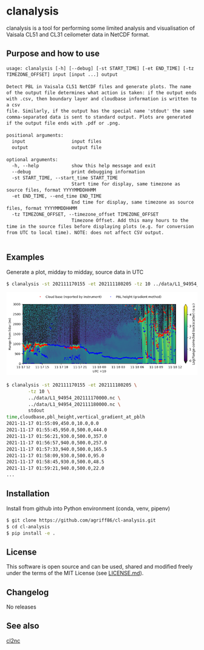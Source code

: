 # clanalysis

clanalysis is a tool for performing some limited analysis and visualisation of Vaisala
CL51 and CL31 ceilometer data in NetCDF format.

## Purpose and how to use

```
usage: clanalysis [-h] [--debug] [-st START_TIME] [-et END_TIME] [-tz TIMEZONE_OFFSET] input [input ...] output

Detect PBL in Vaisala CL51 NetCDF files and generate plots. The name of the output file determines what action is taken: if the output ends with .csv, then boundary layer and cloudbase information is written to a csv
file. Similarly, if the output has the special name 'stdout' the same comma-separated data is sent to standard output. Plots are generated if the output file ends with .pdf or .png.

positional arguments:
  input                 input files
  output                output file

optional arguments:
  -h, --help            show this help message and exit
  --debug               print debugging information
  -st START_TIME, --start_time START_TIME
                        Start time for display, same timezone as source files, format YYYYMMDDHHMM
  -et END_TIME, --end_time END_TIME
                        End time for display, same timezone as source files, format YYYYMMDDHHMM
  -tz TIMEZONE_OFFSET, --timezone_offset TIMEZONE_OFFSET
                        Timezone Offset. Add this many hours to the time in the source files before displaying plots (e.g. for conversion from UTC to local time). NOTE: does not affect CSV output.


```

## Examples

Generate a plot, midday to midday, source data in UTC

```sh
$ clanalysis -st 202111170155 -et 202111180205 -tz 10 ../data/L1_94954_202111170000.nc ../data/L1_94954_202111180000.nc sample_plot.png
```

![Example plot](./sample_plot.png)

```sh
$ clanalysis -st 202111170155 -et 202111180205 \
        -tz 10 \
        ../data/L1_94954_202111170000.nc \
        ../data/L1_94954_202111180000.nc \
        stdout
time,cloudbase,pbl_height,vertical_gradient_at_pblh
2021-11-17 01:55:09,450.0,10.0,0.0
2021-11-17 01:55:45,950.0,500.0,444.0
2021-11-17 01:56:21,930.0,500.0,357.0
2021-11-17 01:56:57,940.0,500.0,257.0
2021-11-17 01:57:33,940.0,500.0,165.5
2021-11-17 01:58:09,930.0,500.0,95.0
2021-11-17 01:58:45,930.0,500.0,48.5
2021-11-17 01:59:21,940.0,500.0,22.0
...
```

## Installation

Install from github into Python environment (conda, venv, pipenv)

```sh
$ git clone https://github.com/agriff86/cl-analysis.git
$ cd cl-analysis
$ pip install -e .
```


## License

This software is open source and can be used, shared and modified freely
under the terms of the MIT License (see [LICENSE.md](LICENSE.md)).



## Changelog

No releases



## See also

[cl2nc](https://github.com/peterkuma/cl2nc)
